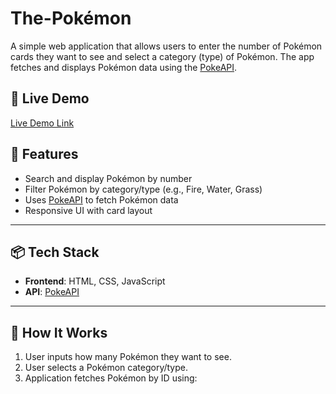 # The-Pokémon

A simple web application that allows users to enter the number of Pokémon cards they want to see and select a category (type) of Pokémon. The app fetches and displays Pokémon data using the [PokeAPI](https://pokeapi.co/).

## 🔗 Live Demo

[Live Demo Link](https://pokemon-cards-app-devadarshh.netlify.app/)


## 🚀 Features

- Search and display Pokémon by number
- Filter Pokémon by category/type (e.g., Fire, Water, Grass)
- Uses [PokeAPI](https://pokeapi.co/) to fetch Pokémon data
- Responsive UI with card layout

---

## 📦 Tech Stack

- **Frontend**: HTML, CSS, JavaScript
- **API**: [PokeAPI](https://pokeapi.co/)

---

## 📄 How It Works

1. User inputs how many Pokémon they want to see.
2. User selects a Pokémon category/type.
3. Application fetches Pokémon by ID using:


